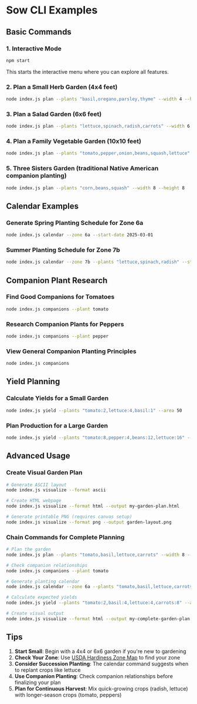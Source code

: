 # Sow CLI Examples

## Basic Commands

### 1. Interactive Mode
```bash
npm start
```
This starts the interactive menu where you can explore all features.

### 2. Plan a Small Herb Garden (4x4 feet)
```bash
node index.js plan --plants "basil,oregano,parsley,thyme" --width 4 --height 4
```

### 3. Plan a Salad Garden (6x6 feet)  
```bash
node index.js plan --plants "lettuce,spinach,radish,carrots" --width 6 --height 6
```

### 4. Plan a Family Vegetable Garden (10x10 feet)
```bash
node index.js plan --plants "tomato,pepper,onion,beans,squash,lettuce" --width 10 --height 10
```

### 5. Three Sisters Garden (traditional Native American companion planting)
```bash
node index.js plan --plants "corn,beans,squash" --width 8 --height 8
```

## Calendar Examples

### Generate Spring Planting Schedule for Zone 6a
```bash
node index.js calendar --zone 6a --start-date 2025-03-01
```

### Summer Planting Schedule for Zone 7b
```bash
node index.js calendar --zone 7b --plants "lettuce,spinach,radish" --start-date 2025-08-01
```

## Companion Plant Research

### Find Good Companions for Tomatoes
```bash
node index.js companions --plant tomato
```

### Research Companion Plants for Peppers
```bash
node index.js companions --plant pepper
```

### View General Companion Planting Principles
```bash
node index.js companions
```

## Yield Planning

### Calculate Yields for a Small Garden
```bash
node index.js yield --plants "tomato:2,lettuce:4,basil:1" --area 50
```

### Plan Production for a Large Garden
```bash
node index.js yield --plants "tomato:8,pepper:4,beans:12,lettuce:16" --area 200
```

## Advanced Usage

### Create Visual Garden Plan
```bash
# Generate ASCII layout
node index.js visualize --format ascii

# Create HTML webpage
node index.js visualize --format html --output my-garden-plan.html

# Generate printable PNG (requires canvas setup)
node index.js visualize --format png --output garden-layout.png
```

### Chain Commands for Complete Planning
```bash
# Plan the garden
node index.js plan --plants "tomato,basil,lettuce,carrots" --width 8 --height 8

# Check companion relationships
node index.js companions --plant tomato

# Generate planting calendar
node index.js calendar --zone 6a --plants "tomato,basil,lettuce,carrots"

# Calculate expected yields
node index.js yield --plants "tomato:2,basil:4,lettuce:4,carrots:8" --area 64

# Create visual output
node index.js visualize --format html --output my-complete-garden-plan.html
```

## Tips

1. **Start Small**: Begin with a 4x4 or 6x6 garden if you're new to gardening
2. **Check Your Zone**: Use [USDA Hardiness Zone Map](https://planthardiness.ars.usda.gov/) to find your zone
3. **Consider Succession Planting**: The calendar command suggests when to replant crops like lettuce
4. **Use Companion Planting**: Check companion relationships before finalizing your plan
5. **Plan for Continuous Harvest**: Mix quick-growing crops (radish, lettuce) with longer-season crops (tomato, peppers)

